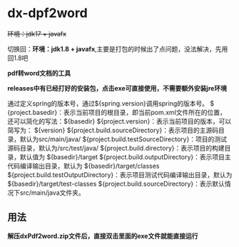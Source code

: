 # dx-dpf2word
~~环境：jdk17 + javafx~~

切换回：**环境：jdk1.8 + javafx**,主要是打包的时候出了点问题，没法解决，先用回1.8吧

**pdf转word文档的工具**

**releases中有已经打好的安装包，点击exe可直接使用，不需要额外安装jre环境**


通过<properties>定义spring的版本号，通过${spring.version}调用spring的版本号。
$ {project.basedir}：表示当前项目的根目录，即当前pom.xml文件所在的位置，还可以简化的写法：${basedir}
${project.version}：表示当前项目的版本，可以简写为： ${version}
${project.build.sourceDirectory}：表示项目的主源码目录，默认为src/main/java/
${project.build.testSourceDirectory}：项目的测试源码目录，默认为/src/test/java/
${project.build.directory}：表示项目的构建目录，默认值为 ${basedir}/target
${project.build.outputDirectory}：表示项目主代码编译输出目录，默认为 ${basedir}/target/classes
${project.build.testOutputDirectory}：表示项目测试代码编译输出目录，默认为 ${basedir}/target/test-classes
${project.build.sourceDirectory}：表示默认情况下src/main/java文件夹。



## 用法

**解压dxPdf2word.zip文件后，直接双击里面的exe文件就能直接运行**

